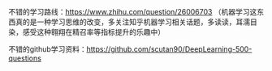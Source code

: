 不错的学习路线：<https://www.zhihu.com/question/26006703> （机器学习这东西真的是一种学习思维的改变，多关注知乎机器学习相关话题，多读读，耳濡目染，感受这种翱翔在精召率等指标提升的乐趣中）

不错的github学习资料：<https://github.com/scutan90/DeepLearning-500-questions>